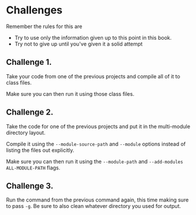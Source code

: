 # Challenges

Remember the rules for this are

- Try to use only the information given up to this point in this book.
- Try not to give up until you've given it a solid attempt

## Challenge 1.

Take your code from one of the previous projects and compile all of it
to class files.

Make sure you can then run it using those class files.

## Challenge 2.

Take the code for one of the previous projects and put it in
the multi-module directory layout.

Compile it using the `--module-source-path` and `--module`
options instead of listing the files out explicitly.

Make sure you can then run it using the `--module-path` and `--add-modules ALL-MODULE-PATH`
flags.


## Challenge 3.

Run the command from the previous command again, this time making sure to pass `-g`.
Be sure to also clean whatever directory you used for output. 